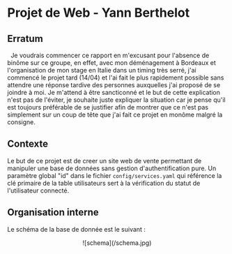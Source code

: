 # Projet de Web - Yann Berthelot

## Erratum
&nbsp; Je voudrais commencer ce rapport en m'excusant pour l'absence de binôme sur ce groupe, en effet, avec mon déménagement à Bordeaux et l'organisation de mon stage en Italie dans un timing très serré, j'ai commencé le projet tard (14/04) et l'ai fait le plus rapidement possible sans attendre une réponse tardive des personnes auxquelles j'ai proposé de se joindre à moi. Je m'attend à être sancticonné et le but de cette explication n'est pas de l'éviter, je souhaite juste expliquer la situation car je pense qu'il est toujours préférable de se justifier afin de montrer que ce n'est pas simplement sur un coup de tête que j'ai fait ce projet en monôme malgré la consigne.

## Contexte

Le but de ce projet est de creer un site web de vente permettant de manipuler une base de données sans gestion d'authentification pure. Un paramètre global "id" dans le fichier `config/services.yaml` qui référence la clé primaire de la table utilisateurs sert à la vérification du statut de l'utilisateur connecté.

## Organisation interne

Le schéma de la base de donnée est le suivant : 
<center> ![schema](/schema.jpg) </center>
